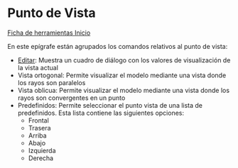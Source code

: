 # Punto de Vista

[Ficha de herramientas Inicio](./)

En este epígrafe están agrupados los comandos relativos al punto de vista:

* [Editar](../../herramientas-de-visualizacion/untitled-167.md): Muestra un cuadro de diálogo con los valores de visualización de la vista actual
* Vista ortogonal: Permite visualizar el modelo mediante una vista donde los rayos son paralelos
* Vista oblicua: Permite visualizar el modelo mediante una vista donde los rayos son convergentes en un punto
* Predefinidos: Permite seleccionar el punto vista de una lista de predefinidos. Esta lista contiene las siguientes opciones:
  * Frontal
  * Trasera
  * Arriba
  * Abajo
  * Izquierda
  * Derecha

